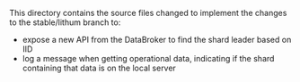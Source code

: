 This directory contains the source files changed to implement the changes to the stable/lithum branch to:

- expose a new API from the DataBroker to find the shard leader based on IID
- log a message when getting operational data, indicating if the shard containing that data is on the local server

